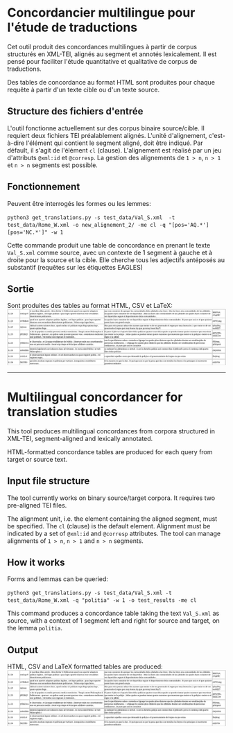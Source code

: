 # Concordancier multilingue pour l'étude de traductions


Cet outil produit des concordances multilingues à partir de corpus structurés en XML-TEI, alignés au segment et annotés lexicalement. 
Il est pensé pour faciliter l'étude quantitative et qualitative de corpus de traductions.

Des tables de concordance au format HTML sont produites pour chaque requête à partir d'un texte cible ou d'un texte source.

## Structure des fichiers d'entrée

L'outil fonctionne actuellement sur des corpus binaire source/cible. Il requiert deux fichiers TEI préalablement alignés.
L'unité d'alignement, c'est-à-dire l'élément qui contient le segment aligné, doit être indiqué. Par défault, il s'agit de
l'élément `cl` (clause). L'alignement est réalisé par un jeu d'attributs `@xml:id` et `@corresp`. La gestion des alignements 
de `1 > n`, `n > 1` et `n > n` segments est possible.

## Fonctionnement

Peuvent être interrogés les formes ou les lemmes: 

`python3 get_translations.py -s test_data/Val_S.xml  -t  test_data/Rome_W.xml -o new_alignement_2/ -me cl -q "[pos='AQ.*'][pos='NC.*']" -w 1`

Cette commande produit une table de concordance en prenant le texte `Val_S.xml` comme source, avec un contexte de 1 segment à gauche et à droite pour la source et la cible. Elle cherche tous les
adjectifs antéposés au substantif (requêtes sur les étiquettes EAGLES)


## Sortie

Sont produites des tables au format HTML, CSV et LaTeX: ![alt text](img/exemple.png)


---

# Multilingual concordancer for translation studies



This tool produces multilingual concordances from corpora structured in XML-TEI, segment-aligned and lexically annotated. 


HTML-formatted concordance tables are produced for each query from target or source text.


## Input file structure


The tool currently works on binary source/target corpora. It requires two pre-aligned TEI files.

The alignment unit, i.e. the element containing the aligned segment, must be specified. The `cl` (clause) is the default element. Alignment must be indicated by a set of `@xml:id` and `@corresp` attributes. 
The tool can manage alignments of `1 > n`, `n > 1` and `n > n` segments.


## How it works


Forms and lemmas can be queried: 


`python3 get_translations.py -s test_data/Val_S.xml -t test_data/Rome_W.xml -q "politia" -w 1 -o test_results -me cl`


This command produces a concordance table taking the text `Val_S.xml` as source, with a context of 1 segment left and right for source and target, on the lemma `politia`.



## Output


HTML, CSV and LaTeX formatted tables are produced: ![alt text](img/exemple.png)
